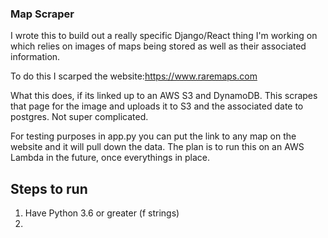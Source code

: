 ### Map Scraper

I wrote this to build out a really specific Django/React thing I'm working on which relies on
images of maps being stored as well as their associated information.

To do this I scarped the website:https://www.raremaps.com

What this does, if its linked up to an AWS S3 and DynamoDB. This scrapes that page for the image and uploads it to S3 and the associated date to postgres. Not super complicated.

For testing purposes in app.py you can put the link to any map on the website and it will pull down the data. The plan is to run this on an AWS Lambda in the future, once everythings in place.

## Steps to run

1. Have Python 3.6 or greater (f strings)
2.
